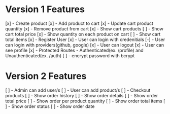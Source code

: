 # Version 1 Features

[x] - Create product
[x] - Add product to cart
[x] - Update cart product quantity
[x] - Remove product from cart
[x] - Show cart products
[ ] - Show cart total price
[x] - Show quantity on each product on cart
[ ] - Show cart total items
[x] - Register User
[x] - User can login with credenitials
[-] - User can login with providers(github, google)
[x] - User can logout
[x] - User can see profile
[x] - Protected Routes - Authenticated(ex. /profile) and Unauthenticated(ex. /auth)
[ ] - encrypt password with bcrypt

# Version 2 Features

[ ] - Admin can add user/s
[ ] - User can add product/s
[ ] - Checkout products
[ ] - Show order history
[ ] - Show order details
[ ] - Show order total price
[ ] - Show order per product quantity
[ ] - Show order total items
[ ] - Show order status
[ ] - Show order date
